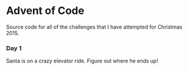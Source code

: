 # Advent of Code
Source code for all of the challenges that I have attempted for Christmas 2015.

### Day 1
Santa is on a crazy elevator ride. Figure out where he ends up!

